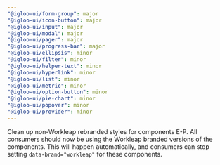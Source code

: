 ```yaml
---
"@igloo-ui/form-group": major
"@igloo-ui/icon-button": major
"@igloo-ui/input": major
"@igloo-ui/modal": major
"@igloo-ui/pager": major
"@igloo-ui/progress-bar": major
"@igloo-ui/ellipsis": minor
"@igloo-ui/filter": minor
"@igloo-ui/helper-text": minor
"@igloo-ui/hyperlink": minor
"@igloo-ui/list": minor
"@igloo-ui/metric": minor
"@igloo-ui/option-button": minor
"@igloo-ui/pie-chart": minor
"@igloo-ui/popover": minor
"@igloo-ui/provider": minor
---
```


Clean up non-Workleap rebranded styles for components E-P.
All consumers should now be using the Workleap branded versions of the components. This will happen automatically, and consumers can stop setting `data-brand="workleap"` for these components.
